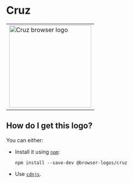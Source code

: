 # Cruz

<table>
    <tr height=230>
        <td>
            <a href="https://github.com/alrra/browser-logos/tree/cd8afd1d5dbf7623d95cebfb1ad36606c6dba14f/src/archive/cruz">
                <img width=220 src="https://raw.githubusercontent.com/alrra/browser-logos/cd8afd1d5dbf7623d95cebfb1ad36606c6dba14f/src/archive/cruz/cruz_512x512.png" alt="Cruz browser logo">
            </a>
        </td>
    </tr>
</table>

## How do I get this logo?

You can either:

* Install it using [`npm`][npm]:

  `npm install --save-dev @browser-logos/cruz`

* Use [`cdnjs`][cdnjs].

<!-- Link labels: -->

[cdnjs]: https://cdnjs.com/libraries/browser-logos
[npm]: https://www.npmjs.com/
